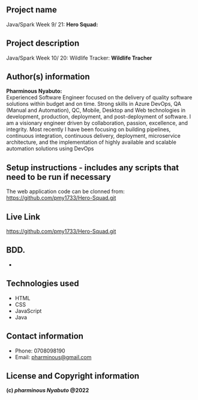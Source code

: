 ## Project name

Java/Spark Week 9/ 21: **Hero Squad:**
## Project description

Java/Spark Week 10/ 20: Wildlife Tracker: **Wildlife Tracher**
## Author(s) information

**Pharminous Nyabuto:**  
Experienced Software Engineer focused on the delivery of quality software solutions within budget and on time. Strong skills in Azure DevOps, QA (Manual and Automation), QC, Mobile, Desktop and Web technologies in development, production, deployment, and post-deployment of software. I am a visionary engineer driven by collaboration, passion, excellence, and integrity. Most recently I have been focusing on building pipelines, continuous integration, continuous delivery, deployment, microservice architecture, and the implementation of highly available and scalable automation solutions using DevOps
## Setup instructions - includes any scripts that need to be run if necessary

The web application code can be clonned from: https://github.com/pmy1733/Hero-Squad.git
## Live Link

https://github.com/pmy1733/Hero-Squad.git
## BDD.

* 
## Technologies used

* HTML
* CSS
* JavaScript
* Java
## Contact information

* Phone: 0708098190
* Email: pharminous@gmail.com
## License and Copyright information
__(c) *pharminous Nyabuto*  @2022__